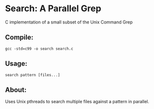 # Search: A Parallel Grep

C implementation of a small subset of the Unix Command Grep

## Compile:

`gcc -std=c99 -o search search.c`

## Usage:

`search pattern [files...]`

## About:

Uses Unix pthreads to search multiple files against a pattern in parallel.
